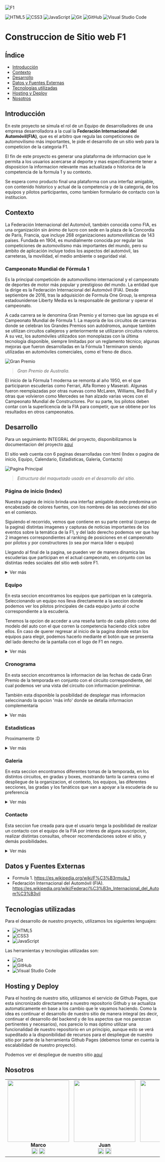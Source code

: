 ![F1](img/F1-Logo-2018.png)
<br />

![HTML5](https://img.shields.io/badge/-HTML5-black?style=flat&logo=html5)
![CSS3](https://img.shields.io/badge/-CSS3-black?style=flat&logo=css3)
![JavaScript](https://img.shields.io/badge/-JavaScript-black?style=flat&logo=javascript)
![Git](https://img.shields.io/badge/-Git-black?style=flat-square&logo=git)
![GitHub](https://img.shields.io/badge/-GitHub-black?style=flat-square&logo=github)
![Visual Studio Code](https://img.shields.io/badge/-Visual%20Studio%20Code-black?style=flat&logo=visual-studio-code&logoColor=007ACC)


# Construccion de Sitio web F1

## Índice
- [Introducción](#Introducción)
- [Contexto](#Contexto)
- [Desarrollo](#Desarrollo)
- [Datos y Fuentes Externas](#Datos-y-Fuentes-Externas)
- [Tecnologías utilizadas](#Tecnologías-utilizadas)
- [Hosting y Deploy](#Hosting-y-Deploy)
- [Nosotros](#Nosotros)


## Introducción

En este proyecto se simula el rol de un Equipo de desarrolladores de una empresa desarrolladora a la cual la  **Federación Internacional del Automóvil(FIA)**, que es el arbitro que regula las competiciones de automovilismo más importantes, le pide el desarrollo de un sitio web para la competicion de la categoria F1.

El fin de este proyecto es generar una plataforma de informacion que le permita a los usuarios acercarse al deporte y mas especificamente tener a disposicion la informacion relevante mas actualizada o historica de la competencia de la formula 1 y su contexto. 

Se espera como producto final una plataforma con una interfaz amigable, con contenido historico y actual de la competencia y de la categoria, de los equipos y pilotos participantes, como tambien formulario de contacto con la institucion.

## Contexto

La Federación Internacional del Automóvil, también conocida como FIA, es una organización sin ánimo de lucro con sede en la plaza de la Concordia de París, Francia, que incluye 268 organizaciones automovilísticas de 143 países. Fundada en 1904, es mundialmente conocida por regular las competiciones de automovilismo más importantes del mundo, pero su ámbito de aplicación incluye todos los aspectos del automóvil, las carreteras, la movilidad, el medio ambiente o seguridad vial.

### Campeonato Mundial de Fórmula 1
Es la principal competición de automovilismo internacional y el campeonato de deportes de motor más popular y prestigioso del mundo. La entidad que la dirige es la Federación Internacional del Automóvil (FIA). Desde septiembre de 2016, tras la adquisición de Formula One Group, la empresa estadounidense Liberty Media es la responsable de gestionar y operar el campeonato.

A cada carrera se le denomina Gran Premio y el torneo que las agrupa es el Campeonato Mundial de Fórmula 1. La mayoría de los circuitos de carreras donde se celebran los Grandes Premios son autódromos, aunque también se utilizan circuitos callejeros y anteriormente se utilizaron circuitos ruteros. A su vez, los automóviles utilizados son monoplazas con la última tecnología disponible, siempre limitadas por un reglamento técnico; algunas mejoras que fueron desarrolladas en la Fórmula 1 terminaron siendo utilizadas en automóviles comerciales, como el freno de disco.

![Gran Premio](img/Galeria/image4.jpeg)
<br />
> _Gran Premio de Australia._


El inicio de la Fórmula 1 moderna se remonta al año 1950, en el que participaron escuderías como Ferrari, Alfa Romeo y Maserati. Algunas fueron reemplazadas por otras nuevas como McLaren, Williams, Red Bull y otras que volvieron como Mercedes se han alzado varias veces con el Campeonato Mundial de Constructores. Por su parte, los pilotos deben contar con la superlicencia de la FIA para competir, que se obtiene por los resultados en otros campeonatos.

## Desarrollo

Para un seguimiento INTEGRAL del proyecto, disponibilizamos la documentacion del proyecto [aquí](docs/DOCUMENTACION%20PROYECTO.docx)

El sitio web cuenta con 6 paginas desarrolladas con html (Index o pagina de inicio, Equipo, Calendario, Estadisticas, Galeria, Contacto)

![Pagina Principal](assets/img_maquetado.jpg)
<br />
> _Estructura del maquetado usado en el desarrollo del sitio._


### Página de inicio (Index)

Nuestra pagina de inicio brinda una interfaz amigable donde predomina un encabezado de colores fuertes, con los nombres de las secciones del sitio en el comienzo.

Siguiendo el recorrido, vemos que contiene en su parte central (cuerpo de la pagina) distintas imagenes y capturas de noticias importantes de los eventos sobre 
la temática de la F1, y del lado derecho podemos ver que hay 2 imagenes correspondientes al ranking de posiciones en el campeonato por pilotos y por constructores
(o sea por marca lider o equipo)

Llegando al final de la pagina, se pueden ver de manera dinamica las escuderias que participan en el actual campeonato, en conjunto con las distintas redes sociales del
sitio web sobre F1.

<details>
<summary>Ver más</summary>

|                       |
|-----------------------|
| ![Imagen 3](assets/principal1.jpg) |
| Distribucion de los valores de Puntuacion Total de los examinados en relacion al Nivel de Educacion de sus padres señalando el tipo de Institucion a la que el alumno asiste |


|                       |
|-----------------------|
| ![Imagen 3](assets/principal3.jpg) |
| Distribucion de los valores de Puntuacion Total de los examinados en relacion al Nivel de Educacion de sus padres señalando el tipo de Institucion a la que el alumno asiste |


|                       |                       |
|-----------------------|-----------------------|
| <img src="assets/responsive1.jpg" alt="Imagen 3" style="width:100%; height:auto;"> | <img src="assets/responsive3.jpg" alt="Imagen 3" style="width:100%; height:auto;"> |
| Educación de los padres de los examinados (en Cantidad de frecuencias) | Distribución de los valores de Puntuación Total de los examinados en relación al Nivel de Educación de sus padres |

Puedes consultar el codigo de la pagina en el [script de la página](https://github.com/marco11235813/Proyecto-Codo_a_Codo/blob/main/index.html).
</details>

### Equipo

En esta seccion encontramos los equipos que participan en la categoría. Seleccionando un equipo nos lleva directamente a la seccion donde podemos ver los pilotos principales de cada equipo junto al coche correspondiente a la escuderia.

Tenemos la opcion de acceder a una reseña tanto de cada piloto como del modelo del auto con el que corren la competencia haciendo click sobre ellos.
En caso de querer regresar al inicio de la pagina donde estan los equipos para elegir, podemos hacerlo mediante el botón que se presenta del lado derecho de la pantalla con el logo de F1 en negro.

<details>
<summary>Ver más</summary>

|                       |
|-----------------------|
| ![Imagen 3](assets/equipos1.jpg) |
| Distribucion de los valores de Puntuacion Total de los examinados en relacion al Nivel de Educacion de sus padres señalando el tipo de Institucion a la que el alumno asiste |


|                       |
|-----------------------|
| ![Imagen 3](assets/equipos2.jpg) |
| Distribucion de los valores de Puntuacion Total de los examinados en relacion al Nivel de Educacion de sus padres señalando el tipo de Institucion a la que el alumno asiste |

|                       |                       |
|-----------------------|-----------------------|
| <img src="assets/cronograma1.jpg" alt="Imagen 3" style="width:100%; height:auto;"> | <img src="assets/cronograma2.jpg" alt="Imagen 3" style="width:100%; height:auto;"> |
| Educación de los padres de los examinados (en Cantidad de frecuencias) | Distribución de los valores de Puntuación Total de los examinados en relación al Nivel de Educación de sus padres |


  
Puedes consultar el codigo de la pagina en el [script de la página](https://github.com/marco11235813/Proyecto-Codo_a_Codo/blob/main/equipos.html).
</details>

### Cronograma

En esta seccion encontramos la informacion de las fechas de cada Gran Premio de la temporada en conjunto con el circuito correspondiente,
del cual podemos ver una vista del circuito con informacion preliminar.

También esta disponible la posibilidad de desplegar mas informacion seleccinando la opcion 'más info' donde se detalla informacion complementaria

<details>
<summary>Ver más</summary>

|                       |
|-----------------------|
| ![Imagen 3](assets/cronograma3.jpg) |
| Distribucion de los valores de Puntuacion Total de los examinados en relacion al Nivel de Educacion de sus padres señalando el tipo de Institucion a la que el alumno asiste |


|                       |
|-----------------------|
| ![Imagen 3](assets/cronograma4.jpg) |
| Distribucion de los valores de Puntuacion Total de los examinados en relacion al Nivel de Educacion de sus padres señalando el tipo de Institucion a la que el alumno asiste |

  
Puedes consultar el codigo de la pagina en el [script de la página](https://github.com/marco11235813/Proyecto-Codo_a_Codo/blob/main/calendario.html).
</details>

### Estadisticas

Proximamente :D

<details>
<summary>Ver más</summary>
  
Puedes consultar el codigo de la pagina en el [script de la página](https://github.com/marco11235813/Proyecto-Codo_a_Codo/blob/main/estadisticas.html).
</details>

### Galeria

En esta seccion encontramos diferentes tomas de la temporada, en los distintos circuitos, en gradas y boxes, mostrando tanto la carrera como el despliegue de la organizacion, el contexto, los equipos, las diferentes secciones, las gradas y los fanáticos que van a apoyar a la escuderia de su preferencia

<details>
<summary>Ver más</summary>

|                       |
|-----------------------|
| ![Imagen 3](assets/img_galeria.jpg) |
| Distribucion de los valores de Puntuacion Total de los examinados en relacion al Nivel de Educacion de sus padres señalando el tipo de Institucion a la que el alumno asiste |

  
Puedes consultar el codigo de la pagina en el [script de la página](https://github.com/marco11235813/Proyecto-Codo_a_Codo/blob/main/galeria.html).
</details>

### Contacto

Esta seccion fue creada para que el usuario tenga la posibilidad de realizar un contacto con el equipo de la FIA por interes de alguna suscripcion, realizar distintas consultas, ofrecer recomendaciones sobre el sitio, y demás posibilidades.

<details>
<summary>Ver más</summary>

|                       |
|-----------------------|
| ![Imagen 3](assets/formulario_contacto1.jpg) |
| Distribucion de los valores de Puntuacion Total de los examinados en relacion al Nivel de Educacion de sus padres señalando el tipo de Institucion a la que el alumno asiste |


|                       |
|-----------------------|
| ![Imagen 3](assets/formulario_contacto2.jpg) |
| Distribucion de los valores de Puntuacion Total de los examinados en relacion al Nivel de Educacion de sus padres señalando el tipo de Institucion a la que el alumno asiste |

  
Puedes consultar el codigo de la pagina en el [script de la página](https://github.com/marco11235813/Proyecto-Codo_a_Codo/blob/main/contacto.html).
</details>

## Datos y Fuentes Externas

* Formula 1. https://es.wikipedia.org/wiki/F%C3%B3rmula_1
* Federación Internacional del Automóvil (FIA). https://es.wikipedia.org/wiki/Federaci%C3%B3n_Internacional_del_Autom%C3%B3vil 

## Tecnologías utilizadas
Para el desarrollo de nuestro proyecto, utilizamos los siguientes lenguajes:

* ![HTML5](https://img.shields.io/badge/-HTML5-black?style=flat&logo=html5)
* ![CSS3](https://img.shields.io/badge/-CSS3-black?style=flat&logo=css3)
* ![JavaScript](https://img.shields.io/badge/-JavaScript-black?style=flat&logo=javascript)

Las herramientas y tecnologias utilizadas son:

* ![Git](https://img.shields.io/badge/-Git-black?style=flat-square&logo=git)
* ![GitHub](https://img.shields.io/badge/-GitHub-black?style=flat-square&logo=github)
* ![Visual Studio Code](https://img.shields.io/badge/-Visual%20Studio%20Code-black?style=flat&logo=visual-studio-code&logoColor=007ACC)

## Hosting y Deploy

Para el hosting de nuestro sitio, utilizamos el servicio de Github Pages, que esta sincronizado directamente a nuestro repositorio Github y se actualiza automaticamente
en base a los cambio que le vayamos haciendo.
Como la idea es continuar el desarrollo de nuestro sitio de manera integral (es decir, continuar el desarrollo del backend y de los aspectos que nos parezcan pertinentes y necesarios),
nos parecio lo mas óptimo utilizar una funcionalidad de nuestro repositorio en un principio, aunque esto se verá supeditado a la disponibilidad de recursos para el despliegue de nuestro sitio 
por parte de la herramienta Github Pages (debemos tomar en cuenta la escalabilidad de nuestro proyecto).

Podemos ver el despliegue de nuestro sitio [aquí](https://marco11235813.github.io/Proyecto-Codo_a_Codo/)

## Nosotros

<div align="center">
  
|      |      |      |      |
| :--: | :--: | :--: | :--: |
| <img src="assets/Foto_perfil_Marco.jpg" width="200" height="200"><br>**Marco**<br>[<img src="assets/linkedin.png" style="width:20px;">](https://www.linkedin.com/in/marco-antonio-caro-22459711b) [<img src="assets/github.png" style="width:20px;">](https://github.com/marco11235813) | <img src="assets/Foto_perfil_Juan.jpg" width="200" height="200"><br>**Juan**<br>[<img src="assets/linkedin.png" style="width:20px;">](http://www.linkedin.com/in/juan-manuel-yunes-mor) [<img src="assets/github.png" style="width:20px;">](https://github.com/jyunesmor) | <img src="assets/Foto_perfil_Leandro.jpg" width="200" height="200"><br>**Leandro**<br>[<img src="assets/linkedin.png" style="width:20px;">](http://www.linkedin.com/in/leandro-mambelli-79834a6b) [<img src="assets/github.png" style="width:20px;">](LINK_GITHUB_INTEGRANTE3) | <img src="assets/Foto_perfil_Lourdes.jpg" width="200" height="200"><br>**Lourdes**<br>[<img src="assets/linkedin.png" style="width:20px;">](https://www.linkedin.com/in/lourdes-pomponio-68ba6a245) [<img src="assets/github.png" style="width:20px;">](LINK_GITHUB_IN)
  
</div>


